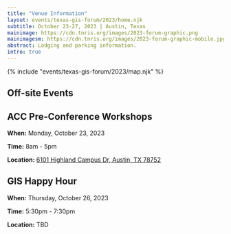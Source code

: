 ```yaml
---
title: "Venue Information"
layout: events/texas-gis-forum/2023/home.njk
subtitle: October 23-27, 2023 | Austin, Texas
mainimage: https://cdn.tnris.org/images/2023-forum-graphic.png
mainimagesm: https://cdn.tnris.org/images/2023-forum-graphic-mobile.jpg
abstract: Lodging and parking information.
intro: true
---
```

<head>
<link rel="preconnect" href="https://fonts.googleapis.com">
<link rel="preconnect" href="https://fonts.gstatic.com" crossorigin>
<link href="https://fonts.googleapis.com/css2?family=DM+Sans:ital,wght@0,400;0,500;0,700;1,400;1,500;1,700&display=swap" rel="stylesheet">
</head>

<section>
  <div>
      {% include "events/texas-gis-forum/2023/map.njk" %}
  </div>
  <div>
  <h1 class="forum-2022-h1">Off-site Events</h1>
  <h2 class="forum-2022-h2">ACC Pre-Conference Workshops</h2>
  <p><strong>When:</strong> Monday, October 23, 2023</p>
  <p><strong>Time:</strong> 8am - 5pm</p>
  <p><strong>Location:</strong> <a href="https://www.google.com/maps/place/Building+2000,+6101+Highland+Campus+Dr,+Austin,+TX+78752/@30.3260654,-97.7165517,17z/data=!3m1!4b1!4m6!3m5!1s0x8644cb990f2350ef:0x695e5ebd749a3014!8m2!3d30.3260654!4d-97.714363!16s%2Fg%2F11tmj_s64c" target="_blank">6101 Highland Campus Dr, Austin, TX 78752</a></p>
  <h2 class="forum-2022-h2">GIS Happy Hour</h2>
  <p><strong>When:</strong> Thursday, October 26, 2023</p>
  <p><strong>Time:</strong> 5:30pm - 7:30pm</p>
  <p><strong>Location:</strong> TBD</p>
  </div>
</section>
